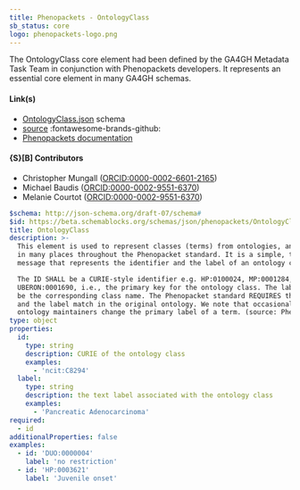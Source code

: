 ```yaml
---
title: Phenopackets - OntologyClass
sb_status: core
logo: phenopackets-logo.png
---
```


The OntologyClass core element had been defined by the GA4GH Metadata Task Team
in conjunction with Phenopackets developers. It represents an essential core
element in many GA4GH schemas.

<!--more-->

#### Link(s)

* [OntologyClass.json](/schemas/json/phenopackets/OntologyClass.json) schema
* [source](https://github.com/phenopackets/phenopacket-schema) :fontawesome-brands-github:
* [Phenopackets documentation](https://phenopacket-schema.readthedocs.io)

#### {S}[B] Contributors

* Christopher Mungall ([ORCID:0000-0002-6601-2165](https://orcid.org/0000-0002-6601-2165))
* Michael Baudis ([ORCID:0000-0002-9551-6370](https://orcid.org/0000-0002-9903-4248))
* Melanie Courtot ([ORCID:0000-0002-9551-6370](https://orcid.org/0000-0002-9551-6370))

<!--schema_block_start-->
```yaml
$schema: http://json-schema.org/draft-07/schema#
$id: https://beta.schemablocks.org/schemas/json/phenopackets/OntologyClass.json
title: OntologyClass
description: >-
  This element is used to represent classes (terms) from ontologies, and is used
  in many places throughout the Phenopacket standard. It is a simple, two element
  message that represents the identifier and the label of an ontology class.

  The ID SHALL be a CURIE-style identifier e.g. HP:0100024, MP:0001284,
  UBERON:0001690, i.e., the primary key for the ontology class. The label should
  be the corresponding class name. The Phenopacket standard REQUIRES that the id
  and the label match in the original ontology. We note that occasionally,
  ontology maintainers change the primary label of a term. (source: Phenopackets v2)
type: object
properties:
  id:
    type: string
    description: CURIE of the ontology class
    examples:
      - 'ncit:C8294'
  label:
    type: string
    description: the text label associated with the ontology class
    examples:
      - 'Pancreatic Adenocarcinoma'
required:
  - id
additionalProperties: false
examples:
  - id: 'DUO:0000004'
    label: 'no restriction'
  - id: 'HP:0003621'
    label: 'Juvenile onset'

```
<!--schema_block_end-->
